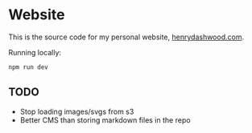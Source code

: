 # Website

This is the source code for my personal website, [henrydashwood.com](https://henrydashwood.com).

Running locally:

```zsh
npm run dev
```

## TODO

- Stop loading images/svgs from s3
- Better CMS than storing markdown files in the repo
